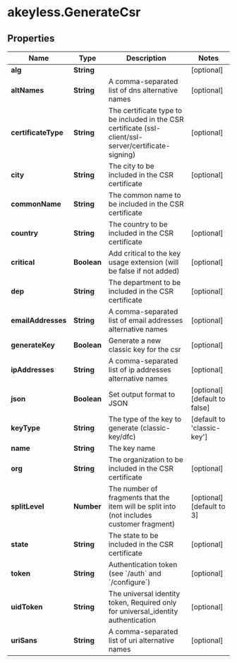 # akeyless.GenerateCsr

## Properties

Name | Type | Description | Notes
------------ | ------------- | ------------- | -------------
**alg** | **String** |  | [optional] 
**altNames** | **String** | A comma-separated list of dns alternative names | [optional] 
**certificateType** | **String** | The certificate type to be included in the CSR certificate (ssl-client/ssl-server/certificate-signing) | [optional] 
**city** | **String** | The city to be included in the CSR certificate | [optional] 
**commonName** | **String** | The common name to be included in the CSR certificate | 
**country** | **String** | The country to be included in the CSR certificate | [optional] 
**critical** | **Boolean** | Add critical to the key usage extension (will be false if not added) | [optional] 
**dep** | **String** | The department to be included in the CSR certificate | [optional] 
**emailAddresses** | **String** | A comma-separated list of email addresses alternative names | [optional] 
**generateKey** | **Boolean** | Generate a new classic key for the csr | [optional] 
**ipAddresses** | **String** | A comma-separated list of ip addresses alternative names | [optional] 
**json** | **Boolean** | Set output format to JSON | [optional] [default to false]
**keyType** | **String** | The type of the key to generate (classic-key/dfc) | [default to &#39;classic-key&#39;]
**name** | **String** | The key name | 
**org** | **String** | The organization to be included in the CSR certificate | [optional] 
**splitLevel** | **Number** | The number of fragments that the item will be split into (not includes customer fragment) | [optional] [default to 3]
**state** | **String** | The state to be included in the CSR certificate | [optional] 
**token** | **String** | Authentication token (see &#x60;/auth&#x60; and &#x60;/configure&#x60;) | [optional] 
**uidToken** | **String** | The universal identity token, Required only for universal_identity authentication | [optional] 
**uriSans** | **String** | A comma-separated list of uri alternative names | [optional] 



